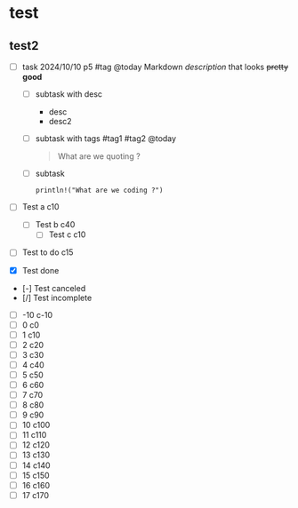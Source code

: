 # test

## test2

- [ ] task 2024/10/10 p5 #tag @today
      Markdown _description_ that looks ~~pretty~~ **good**

  - [ ] subtask with desc
    - desc
    - desc2
  - [ ] subtask with tags #tag1 #tag2 @today
    > What are we quoting ?
  - [ ] subtask

    ```
    println!("What are we coding ?")
    ```

- [ ] Test a c10

  - [ ] Test b c40
    - [ ] Test c c10

- [ ] Test to do c15
- [x] Test done
- [-] Test canceled
- [/] Test incomplete

- [ ] -10 c-10
- [ ] 0 c0
- [ ] 1 c10
- [ ] 2 c20
- [ ] 3 c30
- [ ] 4 c40
- [ ] 5 c50
- [ ] 6 c60
- [ ] 7 c70
- [ ] 8 c80
- [ ] 9 c90
- [ ] 10 c100
- [ ] 11 c110
- [ ] 12 c120
- [ ] 13 c130
- [ ] 14 c140
- [ ] 15 c150
- [ ] 16 c160
- [ ] 17 c170
